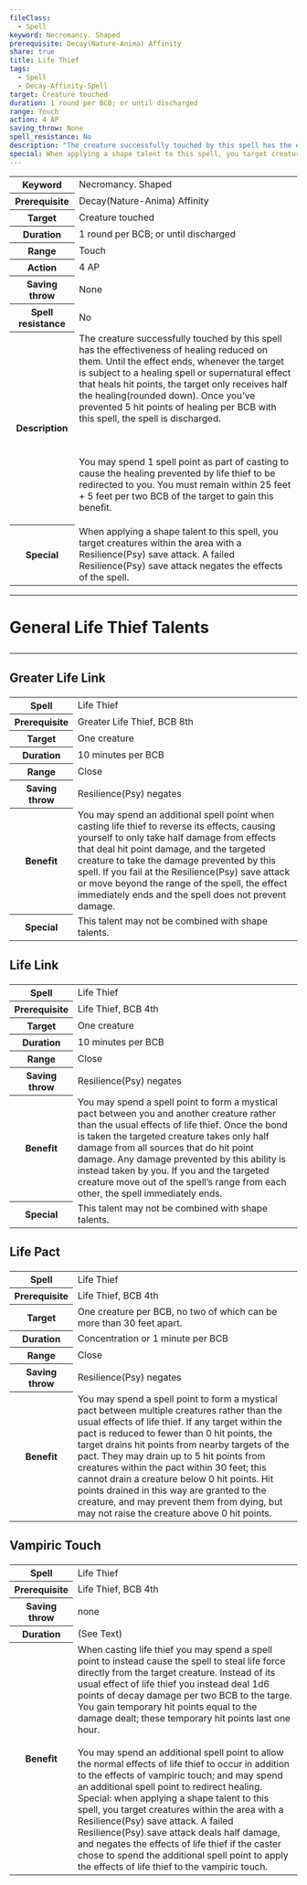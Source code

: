 ```yaml
---
fileClass:
  - Spell
keyword: Necromancy. Shaped
prerequisite: Decay(Nature-Anima) Affinity
share: true
title: Life Thief
tags:
  - Spell
  - Decay-Affinity-Spell
target: Creature touched
duration: 1 round per BCB; or until discharged
range: Touch
action: 4 AP
saving_throw: None
spell_resistance: No
description: "The creature successfully touched by this spell has the effectiveness of healing reduced on them. Until the effect ends, whenever the target is subject to a healing spell or supernatural effect that heals hit points, the target only receives half the healing(rounded down). Once you’ve prevented 5 hit points of healing per BCB with this spell, the spell is discharged.\r\r<br><br>You may spend 1 spell point as part of casting to cause the healing prevented by life thief to be redirected to you. You must remain within 25 feet + 5 feet per two BCB of the target to gain this benefit."
special: When applying a shape talent to this spell, you target creatures within the area with a Resilience(Psy) save attack. A failed Resilience(Psy) save attack negates the effects of the spell.
---
```


<p><span><table><tbody><tr><th>Keyword</th><td>Necromancy. Shaped</td></tr><tr><th>Prerequisite</th><td>Decay(Nature-Anima) Affinity</td></tr><tr><th>Target</th><td>Creature touched</td></tr><tr><th>Duration</th><td>1 round per BCB; or until discharged</td></tr><tr><th>Range</th><td>Touch</td></tr><tr><th>Action</th><td>4 AP</td></tr><tr><th>Saving throw</th><td>None</td></tr><tr><th>Spell resistance</th><td>No</td></tr><tr><th>Description</th><td>The creature successfully touched by this spell has the effectiveness of healing reduced on them. Until the effect ends, whenever the target is subject to a healing spell or supernatural effect that heals hit points, the target only receives half the healing(rounded down). Once you’ve prevented 5 hit points of healing per BCB with this spell, the spell is discharged.
<p><br><br>You may spend 1 spell point as part of casting to cause the healing prevented by life thief to be redirected to you. You must remain within 25 feet + 5 feet per two BCB of the target to gain this benefit.</p></td></tr><tr><th>Special</th><td>When applying a shape talent to this spell, you target creatures within the area with a Resilience(Psy) save attack. A failed Resilience(Psy) save attack negates the effects of the spell.</td></tr></tbody></table><p></p></span></p><span><span><hr></span></span><h1><span><p>General Life Thief Talents</p></span></h1><span><span><hr></span></span><h2><span><p>Greater Life Link</p></span></h2><p><span style="overflow-x: auto;"><table><tbody><tr><th>Spell</th><td>Life Thief</td></tr><tr><th>Prerequisite</th><td>Greater Life Thief, BCB 8th</td></tr><tr><th>Target</th><td>One creature</td></tr><tr><th>Duration</th><td>10 minutes per BCB</td></tr><tr><th>Range</th><td>Close</td></tr><tr><th>Saving throw</th><td>Resilience(Psy) negates</td></tr><tr><th>Benefit</th><td>You may spend an additional spell point when casting life thief to reverse its effects, causing yourself to only take half damage from effects that deal hit point damage, and the targeted creature to take the damage prevented by this spell. If you fail at the Resilience(Psy) save attack or move beyond the range of the spell, the effect immediately ends and the spell does not prevent damage.</td></tr><tr><th>Special</th><td>This talent may not be combined with shape talents.</td></tr></tbody></table></span></p><h2><span><p>Life Link</p></span></h2><p><span style="overflow-x: auto;"><table><tbody><tr><th>Spell</th><td>Life Thief</td></tr><tr><th>Prerequisite</th><td>Life Thief, BCB 4th</td></tr><tr><th>Target</th><td>One creature</td></tr><tr><th>Duration</th><td>10 minutes per BCB</td></tr><tr><th>Range</th><td>Close</td></tr><tr><th>Saving throw</th><td>Resilience(Psy) negates</td></tr><tr><th>Benefit</th><td>You may spend a spell point to form a mystical pact between you and another creature rather than the usual effects of life thief. Once the bond is taken the targeted creature takes only half damage from all sources that do hit point damage. Any damage prevented by this ability is instead taken by you. If you and the targeted creature move out of the spell’s range from each other, the spell immediately ends.</td></tr><tr><th>Special</th><td>This talent may not be combined with shape talents.</td></tr></tbody></table></span></p><h2><span><p>Life Pact</p></span></h2><p><span style="overflow-x: auto;"><table><tbody><tr><th>Spell</th><td>Life Thief</td></tr><tr><th>Prerequisite</th><td>Life Thief, BCB 4th</td></tr><tr><th>Target</th><td>One creature per BCB, no two of which can be more than 30 feet apart.</td></tr><tr><th>Duration</th><td>Concentration or 1 minute per BCB</td></tr><tr><th>Range</th><td>Close</td></tr><tr><th>Saving throw</th><td>Resilience(Psy) negates</td></tr><tr><th>Benefit</th><td>You may spend a spell point to form a mystical pact between multiple creatures rather than the usual effects of life thief. If any target within the pact is reduced to fewer than 0 hit points, the target drains hit points from nearby targets of the pact. They may drain up to 5 hit points from creatures within the pact within 30 feet; this cannot drain a creature below 0 hit points. Hit points drained in this way are granted to the creature, and may prevent them from dying, but may not raise the creature above 0 hit points.</td></tr></tbody></table></span></p><h2><span><p>Vampiric Touch</p></span></h2><p><span style="overflow-x: auto;"><table><tbody><tr><th>Spell</th><td>Life Thief</td></tr><tr><th>Prerequisite</th><td>Life Thief, BCB 4th</td></tr><tr><th>Saving throw</th><td>none</td></tr><tr><th>Duration</th><td>(See Text)</td></tr><tr><th>Benefit</th><td>When casting life thief you may spend a spell point to instead cause the spell to steal life force directly from the target creature. Instead of its usual effect of life thief you instead deal 1d6 points of decay damage per two BCB to the targe. You gain temporary hit points equal to the damage dealt; these temporary hit points last one hour.<br><br>You may spend an additional spell point to allow the normal effects of life thief to occur in addition to the effects of vampiric touch; and may spend an additional spell point to redirect healing. Special: when applying a shape talent to this spell, you target creatures within the area with a Resilience(Psy) save attack. A failed Resilience(Psy) save attack deals half damage, and negates the effects of life thief if the caster chose to spend the additional spell point to apply the effects of life thief to the vampiric touch.</td></tr></tbody></table></span></p>